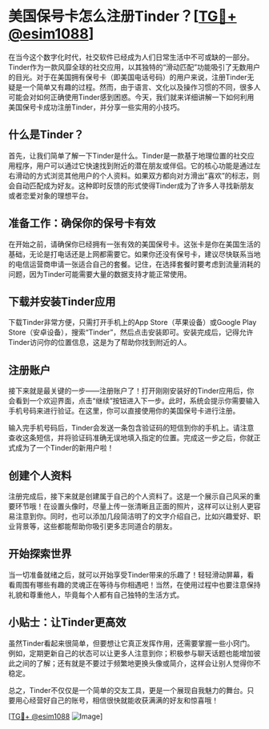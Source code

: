 # 美国保号卡怎么注册Tinder？[[TG💪+ @esim1088](https://t.me/s/esim1088)]

在当今这个数字化时代，社交软件已经成为人们日常生活中不可或缺的一部分。Tinder作为一款风靡全球的社交应用，以其独特的“滑动匹配”功能吸引了无数用户的目光。对于在美国拥有保号卡（即美国电话号码）的用户来说，注册Tinder无疑是一个简单又有趣的过程。然而，由于语言、文化以及操作习惯的不同，很多人可能会对如何正确使用Tinder感到困惑。今天，我们就来详细讲解一下如何利用美国保号卡成功注册Tinder，并分享一些实用的小技巧。

## 什么是Tinder？

首先，让我们简单了解一下Tinder是什么。Tinder是一款基于地理位置的社交应用程序，用户可以通过它快速找到附近的潜在朋友或伴侣。它的核心功能是通过左右滑动的方式浏览其他用户的个人资料。如果双方都向对方滑出“喜欢”的标志，则会自动匹配成为好友。这种即时反馈的形式使得Tinder成为了许多人寻找新朋友或者恋爱对象的理想平台。

## 准备工作：确保你的保号卡有效

在开始之前，请确保你已经拥有一张有效的美国保号卡。这张卡是你在美国生活的基础，无论是打电话还是上网都需要它。如果你还没有保号卡，建议尽快联系当地的电信运营商申请一张适合自己的套餐。记住，在选择套餐时要考虑到流量消耗的问题，因为Tinder可能需要大量的数据支持才能正常使用。

## 下载并安装Tinder应用

下载Tinder非常方便，只需打开手机上的App Store（苹果设备）或Google Play Store（安卓设备），搜索“Tinder”，然后点击安装即可。安装完成后，记得允许Tinder访问你的位置信息，这是为了帮助你找到附近的人。

## 注册账户

接下来就是最关键的一步——注册账户了！打开刚刚安装好的Tinder应用后，你会看到一个欢迎界面，点击“继续”按钮进入下一步。此时，系统会提示你需要输入手机号码来进行验证。在这里，你可以直接使用你的美国保号卡进行注册。

输入完手机号码后，Tinder会发送一条包含验证码的短信到你的手机上。请注意查收这条短信，并将验证码准确无误地填入指定的位置。完成这一步之后，你就正式成为了一个Tinder的新用户啦！

## 创建个人资料

注册完成后，接下来就是创建属于自己的个人资料了。这是一个展示自己风采的重要环节哦！在设置头像时，尽量上传一张清晰且正面的照片，这样可以让别人更容易注意到你。同时，也可以添加几段简洁明了的文字介绍自己，比如兴趣爱好、职业背景等，这些都能帮助你吸引更多志同道合的朋友。

## 开始探索世界

当一切准备就绪之后，就可以开始享受Tinder带来的乐趣了！轻轻滑动屏幕，看看周围有哪些有趣的灵魂正在等待与你相遇吧！当然，在使用过程中也要注意保持礼貌和尊重他人，毕竟每个人都有自己独特的生活方式。

## 小贴士：让Tinder更高效

虽然Tinder看起来很简单，但要想让它真正发挥作用，还需要掌握一些小窍门。例如，定期更新自己的状态可以让更多人注意到你；积极参与聊天话题也能增加彼此之间的了解；还有就是不要过于频繁地更换头像或简介，这样会让别人觉得你不稳定。

总之，Tinder不仅仅是一个简单的交友工具，更是一个展现自我魅力的舞台。只要用心经营好自己的账号，相信很快就能收获满满的好友和惊喜哦！

[[TG💪+ @esim1088](https://t.me/s/esim1088) ![Image](https://i.postimg.cc/4NQfJmqS/Snipaste-2025-05-13-00-14-12.png)]